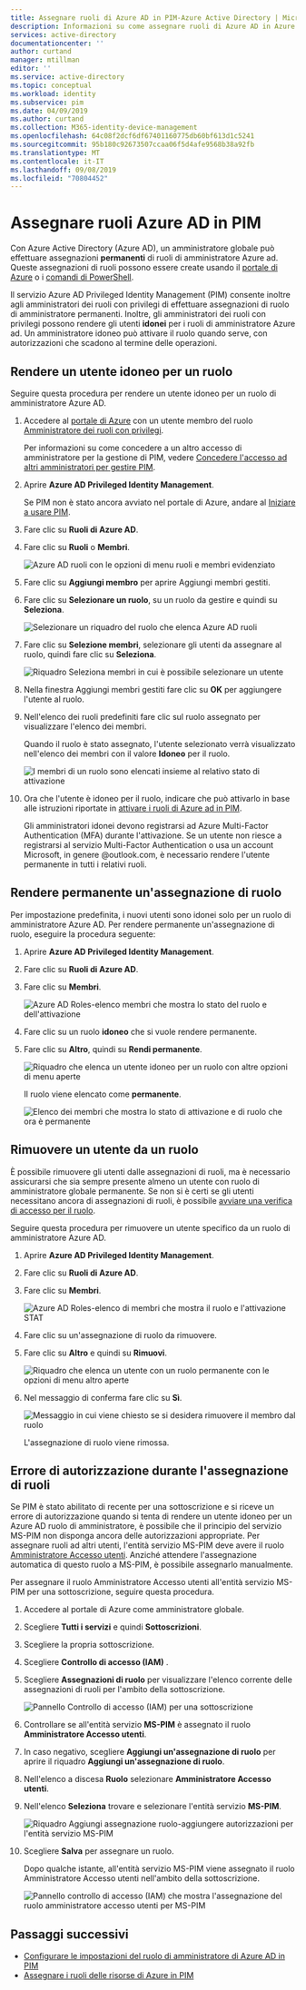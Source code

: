 ```yaml
---
title: Assegnare ruoli di Azure AD in PIM-Azure Active Directory | Microsoft Docs
description: Informazioni su come assegnare ruoli di Azure AD in Azure AD Privileged Identity Management (PIM).
services: active-directory
documentationcenter: ''
author: curtand
manager: mtillman
editor: ''
ms.service: active-directory
ms.topic: conceptual
ms.workload: identity
ms.subservice: pim
ms.date: 04/09/2019
ms.author: curtand
ms.collection: M365-identity-device-management
ms.openlocfilehash: 64c08f2dcf6df67401160775db60bf613d1c5241
ms.sourcegitcommit: 95b180c92673507ccaa06f5d4afe9568b38a92fb
ms.translationtype: MT
ms.contentlocale: it-IT
ms.lasthandoff: 09/08/2019
ms.locfileid: "70804452"
---
```

# <a name="assign-azure-ad-roles-in-pim"></a>Assegnare ruoli Azure AD in PIM

Con Azure Active Directory (Azure AD), un amministratore globale può effettuare assegnazioni **permanenti** di ruoli di amministratore Azure ad. Queste assegnazioni di ruoli possono essere create usando il [portale di Azure](../users-groups-roles/directory-assign-admin-roles.md) o i [ comandi di PowerShell](/powershell/module/azuread#directory_roles).

Il servizio Azure AD Privileged Identity Management (PIM) consente inoltre agli amministratori dei ruoli con privilegi di effettuare assegnazioni di ruolo di amministratore permanenti. Inoltre, gli amministratori dei ruoli con privilegi possono rendere gli utenti **idonei** per i ruoli di amministratore Azure ad. Un amministratore idoneo può attivare il ruolo quando serve, con autorizzazioni che scadono al termine delle operazioni.

## <a name="make-a-user-eligible-for-a-role"></a>Rendere un utente idoneo per un ruolo

Seguire questa procedura per rendere un utente idoneo per un ruolo di amministratore Azure AD.

1. Accedere al [portale di Azure](https://portal.azure.com/) con un utente membro del ruolo [Amministratore dei ruoli con privilegi](../users-groups-roles/directory-assign-admin-roles.md#privileged-role-administrator).

    Per informazioni su come concedere a un altro accesso di amministratore per la gestione di PIM, vedere [Concedere l'accesso ad altri amministratori per gestire PIM](pim-how-to-give-access-to-pim.md).

1. Aprire **Azure AD Privileged Identity Management**.

    Se PIM non è stato ancora avviato nel portale di Azure, andare al [Iniziare a usare PIM](pim-getting-started.md).

1. Fare clic su **Ruoli di Azure AD**.

1. Fare clic su **Ruoli** o **Membri**.

    ![Azure AD ruoli con le opzioni di menu ruoli e membri evidenziato](./media/pim-how-to-add-role-to-user/pim-directory-roles.png)

1. Fare clic su **Aggiungi membro** per aprire Aggiungi membri gestiti.

1. Fare clic su **Selezionare un ruolo**, su un ruolo da gestire e quindi su **Seleziona**.

    ![Selezionare un riquadro del ruolo che elenca Azure AD ruoli](./media/pim-how-to-add-role-to-user/pim-select-a-role.png)

1. Fare clic su **Selezione membri**, selezionare gli utenti da assegnare al ruolo, quindi fare clic su **Seleziona**.

    ![Riquadro Seleziona membri in cui è possibile selezionare un utente](./media/pim-how-to-add-role-to-user/pim-select-members.png)

1. Nella finestra Aggiungi membri gestiti fare clic su **OK** per aggiungere l'utente al ruolo.

1. Nell'elenco dei ruoli predefiniti fare clic sul ruolo assegnato per visualizzare l'elenco dei membri.

     Quando il ruolo è stato assegnato, l'utente selezionato verrà visualizzato nell'elenco dei membri con il valore **Idoneo** per il ruolo.

    ![I membri di un ruolo sono elencati insieme al relativo stato di attivazione](./media/pim-how-to-add-role-to-user/pim-directory-role-eligible.png)

1. Ora che l'utente è idoneo per il ruolo, indicare che può attivarlo in base alle istruzioni riportate in [attivare i ruoli di Azure ad in PIM](pim-how-to-activate-role.md).

    Gli amministratori idonei devono registrarsi ad Azure Multi-Factor Authentication (MFA) durante l'attivazione. Se un utente non riesce a registrarsi al servizio Multi-Factor Authentication o usa un account Microsoft, in genere @outlook.com, è necessario rendere l'utente permanente in tutti i relativi ruoli.

## <a name="make-a-role-assignment-permanent"></a>Rendere permanente un'assegnazione di ruolo

Per impostazione predefinita, i nuovi utenti sono idonei solo per un ruolo di amministratore Azure AD. Per rendere permanente un'assegnazione di ruolo, eseguire la procedura seguente:

1. Aprire **Azure AD Privileged Identity Management**.

1. Fare clic su **Ruoli di Azure AD**.

1. Fare clic su **Membri**.

    ![Azure AD Roles-elenco membri che mostra lo stato del ruolo e dell'attivazione](./media/pim-how-to-add-role-to-user/pim-directory-role-list-members.png)

1. Fare clic su un ruolo **idoneo** che si vuole rendere permanente.

1. Fare clic su **Altro**, quindi su **Rendi permanente**.

    ![Riquadro che elenca un utente idoneo per un ruolo con altre opzioni di menu aperte](./media/pim-how-to-add-role-to-user/pim-make-perm.png)

    Il ruolo viene elencato come **permanente**.

    ![Elenco dei membri che mostra lo stato di attivazione e di ruolo che ora è permanente](./media/pim-how-to-add-role-to-user/pim-directory-role-list-members-permanent.png)

## <a name="remove-a-user-from-a-role"></a>Rimuovere un utente da un ruolo

È possibile rimuovere gli utenti dalle assegnazioni di ruoli, ma è necessario assicurarsi che sia sempre presente almeno un utente con ruolo di amministratore globale permanente. Se non si è certi se gli utenti necessitano ancora di assegnazioni di ruoli, è possibile [avviare una verifica di accesso per il ruolo](pim-how-to-start-security-review.md).

Seguire questa procedura per rimuovere un utente specifico da un ruolo di amministratore Azure AD.

1. Aprire **Azure AD Privileged Identity Management**.

1. Fare clic su **Ruoli di Azure AD**.

1. Fare clic su **Membri**.

    ![Azure AD Roles-elenco di membri che mostra il ruolo e l'attivazione STAT](./media/pim-how-to-add-role-to-user/pim-directory-role-list-members.png)

1. Fare clic su un'assegnazione di ruolo da rimuovere.

1. Fare clic su **Altro** e quindi su **Rimuovi**.

    ![Riquadro che elenca un utente con un ruolo permanente con le opzioni di menu altro aperte](./media/pim-how-to-add-role-to-user/pim-remove-role.png)

1. Nel messaggio di conferma fare clic su **Sì**.

    ![Messaggio in cui viene chiesto se si desidera rimuovere il membro dal ruolo](./media/pim-how-to-add-role-to-user/pim-remove-role-confirm.png)

    L'assegnazione di ruolo viene rimossa.

## <a name="authorization-error-when-assigning-roles"></a>Errore di autorizzazione durante l'assegnazione di ruoli

Se PIM è stato abilitato di recente per una sottoscrizione e si riceve un errore di autorizzazione quando si tenta di rendere un utente idoneo per un Azure AD ruolo di amministratore, è possibile che il principio del servizio MS-PIM non disponga ancora delle autorizzazioni appropriate. Per assegnare ruoli ad altri utenti, l'entità servizio MS-PIM deve avere il ruolo [Amministratore Accesso utenti](../../role-based-access-control/built-in-roles.md#user-access-administrator). Anziché attendere l'assegnazione automatica di questo ruolo a MS-PIM, è possibile assegnarlo manualmente.

Per assegnare il ruolo Amministratore Accesso utenti all'entità servizio MS-PIM per una sottoscrizione, seguire questa procedura.

1. Accedere al portale di Azure come amministratore globale.

1. Scegliere **Tutti i servizi** e quindi **Sottoscrizioni**.

1. Scegliere la propria sottoscrizione.

1. Scegliere **Controllo di accesso (IAM)** .

1. Scegliere **Assegnazioni di ruolo** per visualizzare l'elenco corrente delle assegnazioni di ruoli per l'ambito della sottoscrizione.

   ![Pannello Controllo di accesso (IAM) per una sottoscrizione](./media/pim-how-to-add-role-to-user/ms-pim-access-control.png)

1. Controllare se all'entità servizio **MS-PIM** è assegnato il ruolo **Amministratore Accesso utenti**.

1. In caso negativo, scegliere **Aggiungi un'assegnazione di ruolo** per aprire il riquadro **Aggiungi un'assegnazione di ruolo**.

1. Nell'elenco a discesa **Ruolo** selezionare **Amministratore Accesso utenti**.

1. Nell'elenco **Seleziona** trovare e selezionare l'entità servizio **MS-PIM**.

   ![Riquadro Aggiungi assegnazione ruolo-aggiungere autorizzazioni per l'entità servizio MS-PIM](./media/pim-how-to-add-role-to-user/ms-pim-add-permissions.png)

1. Scegliere **Salva** per assegnare un ruolo.

   Dopo qualche istante, all'entità servizio MS-PIM viene assegnato il ruolo Amministratore Accesso utenti nell'ambito della sottoscrizione.

   ![Pannello controllo di accesso (IAM) che mostra l'assegnazione del ruolo amministratore accesso utenti per MS-PIM](./media/pim-how-to-add-role-to-user/ms-pim-user-access-administrator.png)


## <a name="next-steps"></a>Passaggi successivi

- [Configurare le impostazioni del ruolo di amministratore di Azure AD in PIM](pim-how-to-change-default-settings.md)
- [Assegnare i ruoli delle risorse di Azure in PIM](pim-resource-roles-assign-roles.md)
